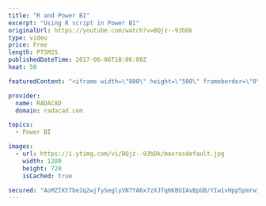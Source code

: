 ```yaml
---
title: "R and Power BI"
excerpt: "Using R script in Power BI"
originalUrl: https://youtube.com/watch?v=BQjz--93bDk
type: video
price: Free
length: PT5M2S
publishedDateTime: 2017-06-06T10:06:00Z
heat: 50

featuredContent: "<iframe width=\"800\" height=\"500\" frameborder=\"0\" src=\"https://www.youtube.com/embed/BQjz--93bDk\" allow=\"accelerometer; autoplay; encrypted-media; gyroscope; picture-in-picture\" allowfullscreen></iframe>"

provider:
  name: RADACAD
  domain: radacad.com

topics:
  - Power BI

images:
  - url: https://i.ytimg.com/vi/BQjz--93bDk/maxresdefault.jpg
    width: 1280
    height: 720
    isCached: true

secured: "AoMZIKtTbe2q2wjfySeglyVN7YA6x7zXJfq6KBUIAvBpGB/YIw1vHpp5pmrw3O2yJX2VWhhu4nVdtWNUp1b9Dgr5ThSwFbWJ7mVOv0dTXuKJsKnTgFridHAeSZJFuX+F6h0UkAgxbRtBsqn4K+BM/YvCJm6qm0IKsiTpW6el3rpmDhtEtLObmAz1RJYtn/cQwE+YuHMgEHks3hGzvrERRCAnOVKWwL/RAgzr2Y9R91+FHBf89ZzXOwqzdJWuZo6LaRtNZEYhoPnt7dSjpJTKUI42FWF0PorFjOZvmnZXnNgeJ04TUXP5xxmSpdPyTahbPFVA3usc0cvj/JIfh+PF6d3R/Y+1sJlYYk/cX6DjCfD9BuGMrEm2P/yKtqMD1OhTG7sGTPmJLF4DRzFNdYpY3JaX5oXM8C3WH3TLVY41EDY=;ulwzy9IvEinE0eETXxbuPA=="
---
```


